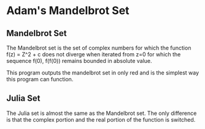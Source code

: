 # Adam's Mandelbrot Set

Mandelbrot Set
--------------
The Mandelbrot set is the set of complex numbers for which the function f(z) = Z^2 + c does not diverge when iterated from z=0
for which the sequence f(0), f(f(0)) remains bounded in absolute value.

This program outputs the mandelbrot set in only red and is the simplest way this program can function.

Julia Set
--------------
The Julia set is almost the same as the Mandelbrot set. The only difference is that the complex portion and the real portion of the function is switched.
